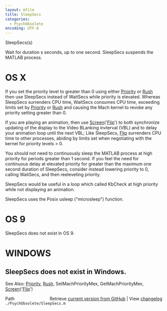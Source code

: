 ```yaml
---
layout: mfile
title: SleepSecs
categories:
  - PsychObsolete
encoding: UTF-8
---
```


SleepSecs(s)

Wait for duration s seconds, up to one second.  SleepSecs suspends the
MATLAB process.

# OS X

If you set the priority level to greater than 0 using either [Priority](/docs/Priority) or
[Rush](/docs/Rush) then use SleepSecs instead of WaitSecs while priority is elevated.
Whereas SleepSecs surrenders CPU time,  WaitSecs consumes CPU time,
exceeding limits set by [Priority](/docs/Priority) or [Rush](/docs/Rush) and causing the Mach kernel to
revoke any priority setting greater than 0.

If you are playing an animation, then use [Screen](/docs/Screen)('[Flip](/docs/Flip)') to both
synchronize updating of the display to the Video BLanking invterval (VBL)
and to delay your animation loop until the next VBL; Like SleepSecs, [Flip](/docs/Flip)
surrenders CPU time to other processes, abiding by limits set when
negotiating with the kernel for priority levels \> 0.

You should not need to continuously sleep the MATLAB process at high
priority for periods greater than 1 second.  If you feel the need for
continuous  delay at elevated priority for greater than the maximum one
second duration of SleepSecs, consider instead lowering priority to 0,
calling WaitSecs, and then reeleveting priority.

SleepSecs would be useful in a loop which called KbCheck at high priority
while not displaying an animation.

SleepSecs uses the Posix usleep ("microsleep") function.

# OS 9

SleepSecs does not exist in OS 9.

# WINDOWS

SleepSecs does not exist in Windows.
----

See Also: [Priority](/docs/Priority), [Rush](/docs/Rush), SetMachPriorityMex, GetMachPriorityMex, [Screen](/docs/Screen)('[Flip](/docs/Flip)')



<div class="code_header" style="text-align:right;">
  <span style="float:left;">Path&nbsp;&nbsp;</span> <span class="counter">Retrieve <a href=
  "https://raw.github.com/Psychtoolbox-3/Psychtoolbox-3/beta/./PsychObsolete/SleepSecs.m">current version from GitHub</a> | View <a href=
  "https://github.com/Psychtoolbox-3/Psychtoolbox-3/commits/beta/./PsychObsolete/SleepSecs.m">changelog</a></span>
</div>
<div class="code">
  <code>./PsychObsolete/SleepSecs.m</code>
</div>
